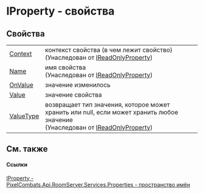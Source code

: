 # IProperty - свойства




## Свойства
<table>
<tr>
<td><a href="af3e1c75-3548-3b77-2d99-863304cde8f7">Context</a></td>
<td>контекст свойства (в чем лежит свойство)<br />(Унаследован от <a href="f6a49c5a-4951-c094-ef7e-66a1e82d853b">IReadOnlyProperty</a>)</td></tr>
<tr>
<td><a href="69834cc4-b41d-c86c-180c-ee7abfd5781c">Name</a></td>
<td>имя свойства<br />(Унаследован от <a href="f6a49c5a-4951-c094-ef7e-66a1e82d853b">IReadOnlyProperty</a>)</td></tr>
<tr>
<td><a href="d3b2843a-89d4-2687-8d95-b6d137afd719">OnValue</a></td>
<td>значение изменилось</td></tr>
<tr>
<td><a href="63ae4f26-6741-a517-f3a3-3335f86d252b">Value</a></td>
<td>значение свойства</td></tr>
<tr>
<td><a href="21a9d847-3438-55af-d1e8-80ef5b0a8eb3">ValueType</a></td>
<td>возвращает тип значения, которое может хранить или null, если может хранить любое значение<br />(Унаследован от <a href="f6a49c5a-4951-c094-ef7e-66a1e82d853b">IReadOnlyProperty</a>)</td></tr>
</table>

## См. также


#### Ссылки
<a href="4e2c24f5-fe9d-320d-caf0-9b98bc4ae86e">IProperty - </a>  
<a href="7a6d0ac1-2a42-0f0a-dc90-e72ae4f99370">PixelCombats.Api.RoomServer.Services.Properties - пространство имён</a>  
